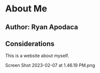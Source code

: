 # About Me 

## Author: Ryan Apodaca

## Considerations

This is a website about myself.

Screen Shot 2023-02-07 at 1.46.19 PM.png